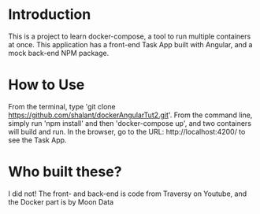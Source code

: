 # Introduction
This is a project to learn docker-compose, a tool to run multiple containers at once. This application has a front-end Task App built with Angular, and a mock back-end NPM package.

# How to Use
From the terminal, type 'git clone https://github.com/shalant/dockerAngularTut2.git'. From the command line, simply run 'npm install' and then 'docker-compose up', and two containers will build and run. In the browser, go to the URL: http://localhost:4200/ to see the Task App.

# Who built these?
I did not! The front- and back-end is code from Traversy on Youtube, and the Docker part is by Moon Data